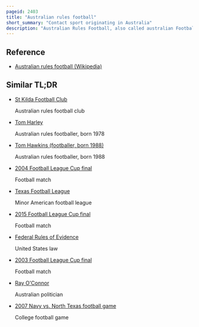 ```yaml
---
pageid: 2403
title: "Australian rules football"
short_summary: "Contact sport originating in Australia"
description: "Australian Rules Football, also called australian Football or Aussie Rules, or more simply Football or Footy, is a Contact Sport played between two Teams of 18 Players on an oval Field, often a modified Cricket Ground. Points are scored by kicking the oval Ball between the central Goal Posts or between a central and an Outer Post."
---
```


## Reference

- [Australian rules football (Wikipedia)](https://en.wikipedia.org/?curid=2403)

## Similar TL;DR

- [St Kilda Football Club](/tldr/en/st-kilda-football-club)

  Australian rules football club

- [Tom Harley](/tldr/en/tom-harley)

  Australian rules footballer, born 1978

- [Tom Hawkins (footballer, born 1988)](/tldr/en/tom-hawkins-footballer-born-1988)

  Australian rules footballer, born 1988

- [2004 Football League Cup final](/tldr/en/2004-football-league-cup-final)

  Football match

- [Texas Football League](/tldr/en/texas-football-league)

  Minor American football league

- [2015 Football League Cup final](/tldr/en/2015-football-league-cup-final)

  Football match

- [Federal Rules of Evidence](/tldr/en/federal-rules-of-evidence)

  United States law

- [2003 Football League Cup final](/tldr/en/2003-football-league-cup-final)

  Football match

- [Ray O'Connor](/tldr/en/ray-oconnor)

  Australian politician

- [2007 Navy vs. North Texas football game](/tldr/en/2007-navy-vs-north-texas-football-game)

  College football game
